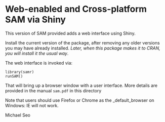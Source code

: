 # Web-enabled and Cross-platform SAM via Shiny

This version of SAM provided adds a web interface using Shiny.

Install the current version of the package, after removing any
older versions you may have already installed. _Later, when this
package makes it to CRAN, you will install it the usual way_.

The web interface is invoked via:

```
library(samr)
runSAM()
```

That will bring up a browser window with a user interface. More
details are provided in the manual `sam.pdf` in this directory

Note that users should use Firefox or Chrome as the _default_browser
on Windows: IE will not work.

Michael Seo
